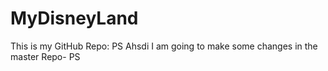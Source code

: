 # MyDisneyLand
This is my GitHub Repo: PS Ahsdi
I am going to make some changes in the master Repo- PS

